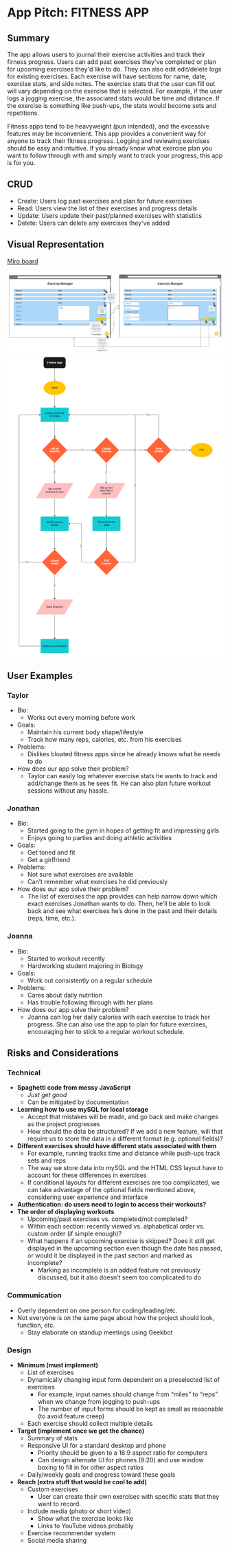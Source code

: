 # App Pitch: FITNESS APP

## Summary
The app allows users to journal their exercise activities and track their firness progress.
Users can add past exercises they've completed or plan for upcoming exercises they'd like to do.
They can also edit edit/delete logs for existing exercises.
Each exercise will have sections for name, date, exercise stats, and side notes. The exercise stats that the user can fill out will vary depending on the exercise that is selected.
For example, if the user logs a jogging exercise, the associated stats would be time and distance. If the exercise is something like push-ups, the stats would become sets and repetitions.

Fitness apps tend to be heavyweight (pun intended), and the excessive features may be inconvenient.
This app provides a convenient way for anyone to track their fitness progress.
Logging and reviewing exercises should be easy and intuitive.
If you already know what exercise plan you want to follow through with and simply want to track your progress, this app is for you.

## CRUD
- Create: Users log past exercises and plan for future exercises
- Read: Users view the list of their exercises and progress details
- Update: Users update their past/planned exercises with statistics
- Delete: Users can delete any exercises they've added

## Visual Representation
[Miro board](https://miro.com/app/board/uXjVPJ9wDyY=/)

![App diagram](image2.png)
![Flowchart](image1.png)

## User Examples
### Taylor
- Bio:
  - Works out every morning before work
- Goals: 
  - Maintain his current body shape/lifestyle
  - Track how many reps, calories, etc. from his exercises
- Problems:
  - Dislikes bloated fitness apps since he already knows what he needs to do
- How does our app solve their problem?
  - Taylor can easily log whatever exercise stats he wants to track and add/change them as he sees fit. He can also plan future workout sessions without any hassle.

### Jonathan
- Bio:
  - Started going to the gym in hopes of getting fit and impressing girls
  - Enjoys going to parties and doing athletic activities
- Goals: 
  - Get toned and fit
  - Get a girlfriend
- Problems:
  - Not sure what exercises are available
  - Can’t remember what exercises he did previously
- How does our app solve their problem?
  - The list of exercises the app provides can help narrow down which exact exercises Jonathan wants to do. Then, he’ll be able to look back and see what exercises he’s done in the past and their details (reps, time, etc.).

### Joanna
- Bio:
  - Started to workout recently
  - Hardworking student majoring in Biology
- Goals:
  - Work out consistently on a regular schedule
- Problems:
  - Cares about daily nutrition
  - Has trouble following through with her plans
- How does our app solve their problem?
  - Joanna can log her daily calories with each exercise to track her progress. She can also use the app to plan for future exercises, encouraging her to stick to a regular workout schedule.

## Risks and Considerations
### Technical
- **Spaghetti code from messy JavaScript**
  - *Just get good*
  - Can be mitigated by documentation
- **Learning how to use mySQL for local storage**
  - Accept that mistakes will be made, and go back and make changes as the project progresses
  - How should the data be structured? If we add a new feature, will that require us to store the data in a different format (e.g. optional fields)?
- **Different exercises should have different stats associated with them**
  - For example, running tracks time and distance while push-ups track sets and reps
  - The way we store data into mySQL and the HTML CSS layout have to account for these differences in exercises
  - If conditional layouts for different exercises are too complicated, we can take advantage of the optional fields mentioned above, considering user experience and interface
- **Authentication: do users need to login to access their workouts?**
- **The order of displaying workouts**
  - Upcoming/past exercises vs. completed/not completed?
  - Within each section: recently viewed vs. alphabetical order vs. custom order (if simple enough)?
  - What happens if an upcoming exercise is skipped? Does it still get displayed in the upcoming section even though the date has passed, or would it be displayed in the past section and marked as incomplete?
    - Marking as incomplete is an added feature not previously discussed, but it also doesn’t seem too complicated to do

### Communication
- Overly dependent on one person for coding/leading/etc.
- Not everyone is on the same page about how the project should look, function, etc.
  - Stay elaborate on standup meetings using Geekbot

### Design
- **Minimum (must implement)**
  - List of exercises
  - Dynamically changing input form dependent on a preselected list of exercises
    - For example, input names should change from “miles” to “reps” when we change from jogging to push-ups
    - The number of input forms should be kept as small as reasonable (to avoid feature creep)
  - Each exercise should collect multiple details
- **Target (implement once we get the chance)**
  - Summary of stats
  - Responsive UI for a standard desktop and phone
    - Priority should be given to a 16:9 aspect ratio for computers
    - Can design alternate UI for phones (9:20) and use window boxing to fill in for other aspect ratios
  - Daily/weekly goals and progress toward these goals
- **Reach (extra stuff that would be cool to add)**
  - Custom exercises
    - User can create their own exercises with specific stats that they want to record.
  - Include media (photo or short video)
    - Show what the exercise looks like
    - Links to YouTube videos probably
  - Exercise recommender system
  - Social media sharing